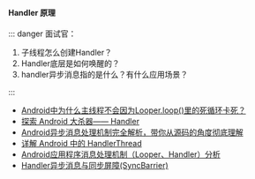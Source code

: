 #### Handler 原理

::: danger 面试官：

1. 子线程怎么创建Handler？
2. Handler底层是如何唤醒的？
3. handler异步消息指的是什么？有什么应用场景？

:::

- [Android中为什么主线程不会因为Looper.loop()里的死循环卡死？](https://www.zhihu.com/question/34652589)
- [探索 Android 大杀器—— Handler](https://github.com/xitu/gold-miner/blob/master/TODO/android-handler-internals.md)
- [Android异步消息处理机制完全解析，带你从源码的角度彻底理解](http://blog.csdn.net/guolin_blog/article/details/9991569)
- [详解 Android 中的 HandlerThread](http://droidyue.com/blog/2015/11/08/make-use-of-handlerthread/)
- [Android应用程序消息处理机制（Looper、Handler）分析](http://blog.csdn.net/luoshengyang/article/details/6817933)
- [Handler异步消息与同步屏障(SyncBarrier)](https://blog.csdn.net/ly502541243/article/details/109091386)

